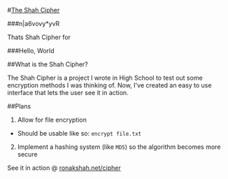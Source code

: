 #<a href="http://ronakshah.net/cipher" target="_blank">The Shah Cipher</a>

###n|a6vovy*yvR

Thats Shah Cipher for 

###Hello, World

##What is the Shah Cipher?

The Shah Cipher is a project I wrote in High School to test out some encryption methods I was thinking of. Now, I've created an easy to use interface that lets the user see it in action.

##Plans

1. Allow for file encryption
  *  Should be usable like so: ```encrypt file.txt```
2. Implement a hashing system (like ```MD5```) so the algorithm becomes more secure

See it in action @ <a href="http://ronakshah.net/cipher" target="_blank">ronakshah.net/cipher</a>
